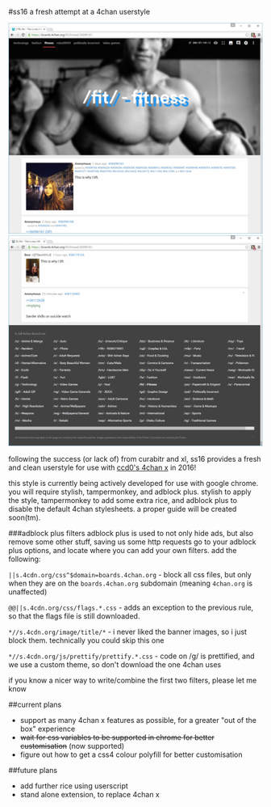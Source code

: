 #ss16
a fresh attempt at a 4chan userstyle

![screenshot of ss16 1](browser-2016-02-23a.jpg)
![screenshot of ss16 2](browser-2016-02-23b.jpg)

following the success (or lack of) from curabitr and xl, ss16 provides a fresh and clean userstyle for use with [ccd0's 4chan x](https://ccd0.github.io/4chan-x/) in 2016!

this style is currently being actively developed for use with google chrome. you will require stylish, tampermonkey, and adblock plus.
stylish to apply the style, tampermonkey to add some extra rice, and adblock plus to disable the default 4chan stylesheets.
a proper guide will be created soon(tm).

###adblock plus filters
adblock plus is used to not only hide ads, but also remove some other stuff, saving us some http requests
go to your adblock plus options, and locate where you can add your own filters. add the following:

`||s.4cdn.org/css^$domain=boards.4chan.org` - block all css files, but only when they are on the `boards.4chan.org` subdomain (meaning `4chan.org` is unaffected)

`@@||s.4cdn.org/css/flags.*.css` - adds an exception to the previous rule, so that the flags file is still downloaded.

`*//s.4cdn.org/image/title/*` - i never liked the banner images, so i just block them. technically you could skip this one

`*//s.4cdn.org/js/prettify/prettify.*.css` - code on /g/ is prettified, and we use a custom theme, so don't download the one 4chan uses

if you know a nicer way to write/combine the first two filters, please let me know

##current plans
 - support as many 4chan x features as possible, for a greater "out of the box" experience
 - ~~wait for css variables to be supported in chrome for better customisation~~ (now supported)
 - figure out how to get a css4 colour polyfill for better customisation

##future plans
 - add further rice using userscript
 - stand alone extension, to replace 4chan x
